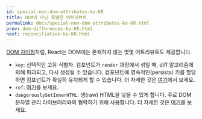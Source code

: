 ```yaml
---
id: special-non-dom-attributes-ko-KR
title: DOM이 아닌 특별한 어트리뷰트
permalink: docs/special-non-dom-attributes-ko-KR.html
prev: dom-differences-ko-KR.html
next: reconciliation-ko-KR.html
---
```


[DOM 차이점](/react/docs/dom-differences-ko-KR.html)처럼, React는 DOM에는 존재하지 않는 몇몇 어트리뷰트도 제공합니다.

- `key`: 선택적인 고유 식별자. 컴포넌트가 `render` 과정에서 섞일 때, diff 알고리즘에 의해 파괴되고, 다시 생성될 수 있습니다. 컴포넌트에 영속적인(persists) 키를 할당하면 컴포넌트가 확실히 유지되게 할 수 있습니다. 더 자세한 것은 [여기](/react/docs/multiple-components-ko-KR.html#dynamic-children)에서 보세요.
- `ref`: [여기](/react/docs/more-about-refs-ko-KR.html)를 보세요.
- `dangerouslySetInnerHTML`: 생(raw) HTML을 넣을 수 있게 합니다. 주로 DOM 문자열 관리 라이브러리와의 협력하기 위해 사용합니다. 더 자세한 것은 [여기](/react/tips/dangerously-set-inner-html.html)를 보세요.
